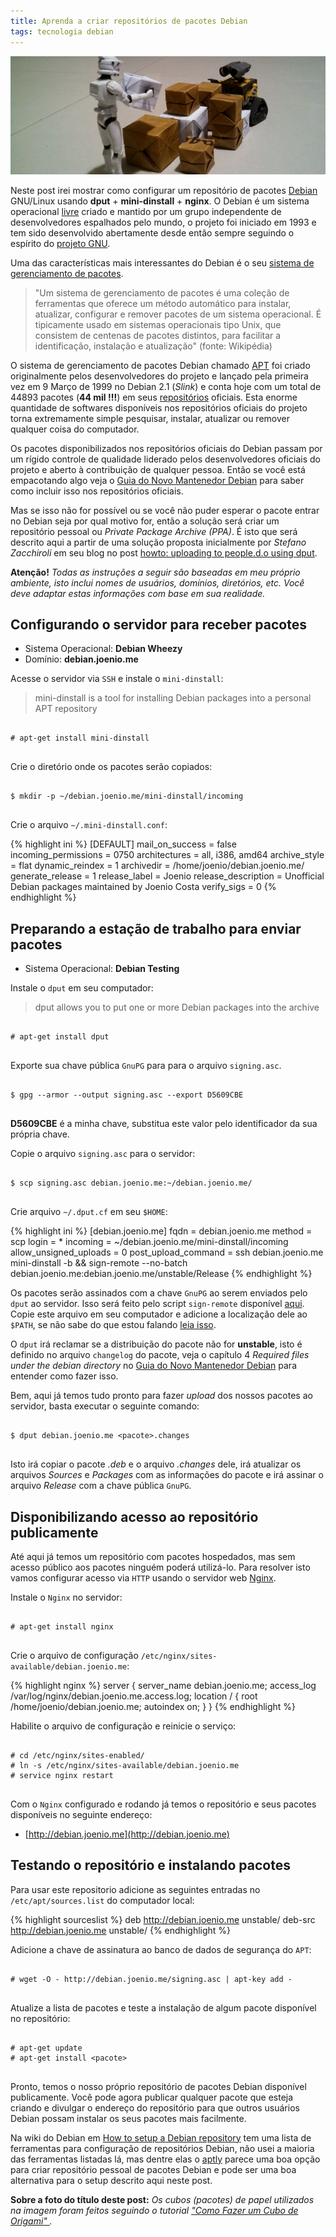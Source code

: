```yaml
---
title: Aprenda a criar repositórios de pacotes Debian
tags: tecnologia debian
---
```


![Clone trooper e wall-e empilhando pacotes](/files/clone-trooper-e-wall-e-pacotes.jpg)

Neste post irei mostrar como configurar um repositório de pacotes [Debian][]
GNU/Linux usando **dput** + **mini-dinstall** + **nginx**. O Debian é um
sistema operacional [livre][] criado e mantido por um grupo independente de
desenvolvedores espalhados pelo mundo, o projeto foi iniciado em 1993 e tem
sido desenvolvido abertamente desde então sempre seguindo o espírito do
[projeto GNU][GNU].

Uma das características mais interessantes do Debian é o seu [sistema de
gerenciamento de pacotes][sistema-de-pacotes].

> "Um sistema de gerenciamento de pacotes é uma coleção de ferramentas que
> oferece um método automático para instalar, atualizar, configurar e remover
> pacotes de um sistema operacional. É tipicamente usado em sistemas
> operacionais tipo Unix, que consistem de centenas de pacotes distintos, para
> facilitar a identificação, instalação e atualização" (fonte: Wikipédia)

O sistema de gerenciamento de pacotes Debian chamado [APT][APT] foi criado
originalmente pelos desenvolvedores do projeto e lançado pela primeira vez em 9
Março de 1999 no Debian 2.1 (_Slink_) e conta hoje com um total de 44893 pacotes
(**44 mil !!!**) em seus [repositórios][repositorio] oficiais. Esta enorme
quantidade de softwares disponíveis nos repositórios oficiais do projeto torna
extremamente simple pesquisar, instalar, atualizar ou remover qualquer coisa do
computador.

Os pacotes disponibilizados nos repositórios oficiais do Debian passam por um
rígido controle de qualidade liderado pelos desenvolvedores oficiais do projeto
e aberto à contribuição de qualquer pessoa. Então se você está empacotando algo
veja o [Guia do Novo Mantenedor Debian][maint-guide] para saber como incluir
isso nos repositórios oficiais.

Mas se isso não for possível ou se você não puder esperar o pacote entrar no
Debian seja por qual motivo for, então a solução será criar um repositório
pessoal ou _Private Package Archive (PPA)_. É isto que será descrito aqui a partir
de uma solução proposta inicialmente por _Stefano Zacchiroli_ em seu blog no post
[howto: uploading to people.d.o using dput][zack].

<div class="alert alert-warning">
<strong>Atenção!</strong>
<em>Todas as instruções a seguir são baseadas em meu próprio ambiente, isto
inclui nomes de usuários, domínios, diretórios, etc. Você deve adaptar estas
informações com base em sua realidade.</em>
</div>

## Configurando o servidor para receber pacotes

* Sistema Operacional: **Debian Wheezy**
* Domínio: **debian.joenio.me**

Acesse o servidor via `SSH` e instale o `mini-dinstall`:

> mini-dinstall is a tool for installing Debian packages into a personal APT
> repository

<pre class="terminal">
<code>
# apt-get install mini-dinstall
</code>
</pre>

Crie o diretório onde os pacotes serão copiados:

<pre class="terminal">
<code>
$ mkdir -p ~/debian.joenio.me/mini-dinstall/incoming
</code>
</pre>

Crie o arquivo `~/.mini-dinstall.conf`:

{% highlight ini %}
[DEFAULT]
mail_on_success = false
incoming_permissions = 0750
architectures = all, i386, amd64
archive_style = flat
dynamic_reindex = 1
archivedir = /home/joenio/debian.joenio.me/
generate_release = 1
release_label = Joenio
release_description = Unofficial Debian packages maintained by Joenio Costa
verify_sigs = 0
{% endhighlight %}

## Preparando a estação de trabalho para enviar pacotes

* Sistema Operacional: **Debian Testing**

Instale o `dput` em seu computador:

> dput allows you to put one or more Debian packages into the archive

<pre class="terminal">
<code>
# apt-get install dput
</code>
</pre>

Exporte sua chave pública `GnuPG` para para o arquivo `signing.asc`.

<pre class="terminal">
<code>
$ gpg --armor --output signing.asc --export D5609CBE
</code>
</pre>

<div class="alert alert-warning">
<strong>D5609CBE</strong> é a minha chave, substitua este valor pelo
identificador da sua própria chave.
</div>

Copie o arquivo `signing.asc` para o servidor:

<pre class="terminal">
<code>
$ scp signing.asc debian.joenio.me:~/debian.joenio.me/
</code>
</pre>

Crie arquivo `~/.dput.cf` em seu `$HOME`:

{% highlight ini %}
[debian.joenio.me]
fqdn = debian.joenio.me
method = scp
login = *
incoming = ~/debian.joenio.me/mini-dinstall/incoming
allow_unsigned_uploads = 0
post_upload_command = ssh debian.joenio.me mini-dinstall -b && sign-remote --no-batch debian.joenio.me:debian.joenio.me/unstable/Release
{% endhighlight %}

Os pacotes serão assinados com a chave `GnuPG` ao serem enviados pelo `dput` ao
servidor. Isso será feito pelo script `sign-remote` disponível
[aqui][sign-remote-script]. Copie este arquivo em seu computador e adicione a
localização dele ao `$PATH`, se não sabe do que estou falando [leia
isso][variables].

O `dput` irá reclamar se a distribuição do pacote não for **unstable**, isto é
definido no arquivo `changelog` do pacote, veja o capítulo 4 _Required files
under the debian directory_ no [Guia do Novo Mantenedor Debian][maint-guide]
para entender como fazer isso.

Bem, aqui já temos tudo pronto para fazer _upload_ dos nossos pacotes ao
servidor, basta executar o seguinte comando:

<pre class="terminal">
<code>
$ dput debian.joenio.me &lt;pacote&gt;.changes
</code>
</pre>

Isto irá copiar o pacote _.deb_ e o arquivo _.changes_ dele, irá atualizar os
arquivos _Sources_ e _Packages_ com as informações do pacote e irá assinar o
arquivo _Release_ com a chave pública `GnuPG`.

## Disponibilizando acesso ao repositório publicamente

Até aqui já temos um repositório com pacotes hospedados, mas sem acesso público
aos pacotes ninguém poderá utilizá-lo. Para resolver isto vamos configurar
acesso via `HTTP` usando o servidor web [Nginx][nginx].

Instale o `Nginx` no servidor:

<pre class="terminal">
<code>
# apt-get install nginx
</code>
</pre>

Crie o arquivo de configuração `/etc/nginx/sites-available/debian.joenio.me`:

{% highlight nginx %}
server {
  server_name debian.joenio.me;
  access_log /var/log/nginx/debian.joenio.me.access.log;
  location / {
    root /home/joenio/debian.joenio.me;
    autoindex on;
  }
}
{% endhighlight %}

Habilite o arquivo de configuração e reinicie o serviço:

<pre class="terminal">
<code>
# cd /etc/nginx/sites-enabled/
# ln -s /etc/nginx/sites-available/debian.joenio.me
# service nginx restart
</code>
</pre>

Com o `Nginx` configurado e rodando já temos o repositório e seus pacotes
disponíveis no seguinte endereço:

* [http://debian.joenio.me](http://debian.joenio.me)

## Testando o repositório e instalando pacotes

Para usar este repositorio adicione as seguintes entradas no
`/etc/apt/sources.list` do computador local:

{% highlight sourceslist %}
deb http://debian.joenio.me unstable/
deb-src http://debian.joenio.me unstable/
{% endhighlight %}

Adicione a chave de assinatura ao banco de dados de segurança do `APT`:

<pre class="terminal">
<code>
# wget -O - http://debian.joenio.me/signing.asc | apt-key add -
</code>
</pre>

Atualize a lista de pacotes e teste a instalação de algum pacote disponível no
repositório:

<pre class="terminal">
<code>
# apt-get update
# apt-get install &lt;pacote&gt;
</code>
</pre>

Pronto, temos o nosso próprio repositório de pacotes Debian disponível
publicamente. Você pode agora publicar qualquer pacote que esteja criando e
divulgar o endereço do repositório para que outros usuários Debian possam
instalar os seus pacotes mais facilmente.

Na wiki do Debian em [How to setup a Debian repository][setup] tem uma lista de
ferramentas para configuração de repositórios Debian, não usei a maioria das
ferramentas listadas lá, mas dentre elas o [aptly][aptly] parece uma boa opção
para criar repositório pessoal de pacotes Debian e pode ser uma boa alternativa
para o setup descrito aqui neste post.

<div class="alert alert-info">
<strong>Sobre a foto do título deste post:</strong>
<em>Os cubos (pacotes) de papel utilizados na imagem foram feitos seguindo o tutorial
<a href="http://pt.wikihow.com/Fazer-um-Cubo-de-Origami">
"Como Fazer um Cubo de Origami"
</a>.</em>
</div>

[Debian]: http://debian.org
[livre]: http://debian.org/intro/free
[GNU]: http://www.gnu.org
[sistema-de-pacotes]: http://pt.wikipedia.org/wiki/Sistema_gestor_de_pacotes
[repositorio]: http://pt.wikipedia.org/wiki/Repositório
[zack]: http://upsilon.cc/~zack/blog/posts/2009/04/howto:_uploading_to_people.d.o_using_dput
[APT]: http://pt.wikipedia.org/wiki/Advanced_Packaging_Tool
[sign-remote]: http://github.com/joenio/sign-remote
[sign-remote-script]: http://github.com/joenio/sign-remote/blob/master/sign-remote
[maint-guide]: http://www.debian.org/doc/manuals/maint-guide
[variables]: https://wiki.debian.net/EnvironmentVariables
[nginx]: http://nginx.org
[setup]: http://wiki.debian.org/HowToSetupADebianRepository
[aptly]: http://www.aptly.info
